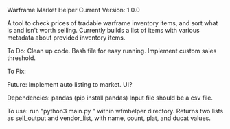Warframe Market Helper
Current Version: 1.0.0

A tool to check prices of tradable warframe inventory items, and sort what is and isn't worth selling.
Currently builds a list of items with various metadata about provided inventory items.

To Do: 
Clean up code.
Bash file for easy running.
Implement custom sales threshold.

To Fix:

Future:
Implement auto listing to market.
UI?

Dependencies: 
pandas (pip install pandas)
Input file should be a csv file.

To use: run "python3 main.py <path to file>" within wfmhelper directory.
Returns two lists as sell_output and vendor_list, with name, count, plat, and ducat values.
